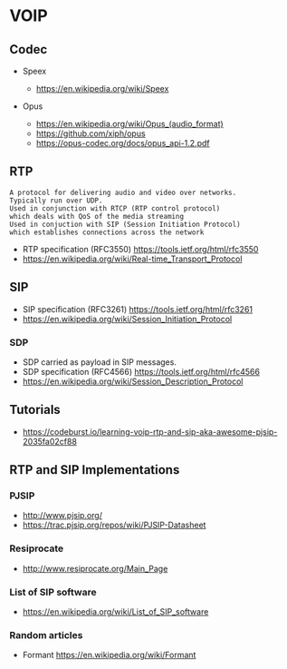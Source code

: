 
# VOIP

## Codec

* Speex
	* https://en.wikipedia.org/wiki/Speex

* Opus
	* https://en.wikipedia.org/wiki/Opus_(audio_format)
	* https://github.com/xiph/opus
	* https://opus-codec.org/docs/opus_api-1.2.pdf

## RTP
```
A protocol for delivering audio and video over networks.
Typically run over UDP.
Used in conjunction with RTCP (RTP control protocol) 
which deals with QoS of the media streaming
Used in conjuction with SIP (Session Initiation Protocol) 
which establishes connections across the network
```
* RTP specification (RFC3550) https://tools.ietf.org/html/rfc3550
* https://en.wikipedia.org/wiki/Real-time_Transport_Protocol


## SIP

* SIP specification (RFC3261) https://tools.ietf.org/html/rfc3261
* https://en.wikipedia.org/wiki/Session_Initiation_Protocol

### SDP
* SDP carried as payload in SIP messages.
* SDP specification (RFC4566) https://tools.ietf.org/html/rfc4566
* https://en.wikipedia.org/wiki/Session_Description_Protocol


## Tutorials
* https://codeburst.io/learning-voip-rtp-and-sip-aka-awesome-pjsip-2035fa02cf88

## RTP and SIP Implementations

### PJSIP
* http://www.pjsip.org/
* https://trac.pjsip.org/repos/wiki/PJSIP-Datasheet

### Resiprocate
* http://www.resiprocate.org/Main_Page

### List of SIP software
* https://en.wikipedia.org/wiki/List_of_SIP_software

### Random articles
* Formant <https://en.wikipedia.org/wiki/Formant>
